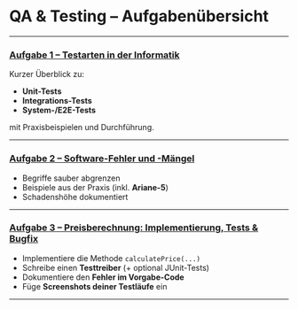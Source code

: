 # QA & Testing – Aufgabenübersicht

---

### [Aufgabe 1 – Testarten in der Informatik](./aufgabe1-testarten.md)
Kurzer Überblick zu:
- **Unit-Tests**  
- **Integrations-Tests**  
- **System-/E2E-Tests**  

mit Praxisbeispielen und Durchführung.

---

### [Aufgabe 2 – Software-Fehler und -Mängel](./aufgabe2-fehler-und-maengel.md)
- Begriffe sauber abgrenzen  
- Beispiele aus der Praxis (inkl. **Ariane-5**)  
- Schadenshöhe dokumentiert  

---

### [Aufgabe 3 – Preisberechnung: Implementierung, Tests & Bugfix](./aufgabe3-preisberechnung.md)
- Implementiere die Methode `calculatePrice(...)`  
- Schreibe einen **Testtreiber** (+ optional JUnit-Tests)  
- Dokumentiere den **Fehler im Vorgabe-Code**  
- Füge **Screenshots deiner Testläufe** ein  

---